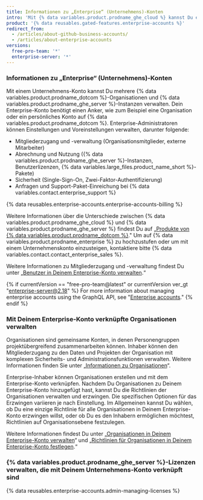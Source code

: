 ```yaml
---
title: Informationen zu „Enterprise“ (Unternehmens)-Konten
intro: 'Mit {% data variables.product.prodname_ghe_cloud %} kannst Du ein Enterprise-Konto erstellen, um die Zusammenarbeit zwischen Deinen Organisationen zu ermöglichen und gleichzeitig den Administratoren einen zentralen Anlaufpunkt für Transparenz und Verwaltung zu bieten.'
product: '{% data reusables.gated-features.enterprise-accounts %}'
redirect_from:
  - /articles/about-github-business-accounts/
  - /articles/about-enterprise-accounts
versions:
  free-pro-team: '*'
  enterprise-server: '*'
---
```


### Informationen zu „Enterprise“ (Unternehmens)-Konten

Mit einem Unternehmens-Konto kannst Du mehrere {% data variables.product.prodname_dotcom %}-Organisationen und {% data variables.product.prodname_ghe_server %}-Instanzen verwalten. Dein Enterprise-Konto benötigt einen Anker, wie zum Beispiel eine Organisation oder ein persönliches Konto auf {% data variables.product.prodname_dotcom %}. Enterprise-Administratoren können Einstellungen und Voreinstellungen verwalten, darunter folgende:

- Mitgliederzugang und -verwaltung (Organisationsmitglieder, externe Mitarbeiter)
- Abrechnung und Nutzung ({% data variables.product.prodname_ghe_server %}-Instanzen, Benutzerlizenzen, {% data variables.large_files.product_name_short %}-Pakete)
- Sicherheit (Single-Sign-On, Zwei-Faktor-Authentifizierung)
- Anfragen und Support-Paket-Einreichung bei {% data variables.contact.enterprise_support %}

{% data reusables.enterprise-accounts.enterprise-accounts-billing %}

Weitere Informationen über die Unterschiede zwischen {% data variables.product.prodname_ghe_cloud %} und {% data variables.product.prodname_ghe_server %} findest Du auf „[Produkte von {% data variables.product.prodname_dotcom %}](/articles/githubs-products)." Um auf {% data variables.product.prodname_enterprise %} zu hochzustufen oder um mit einem Unternehmenskonto einzusteigen, kontaktiere bitte {% data variables.contact.contact_enterprise_sales %}.

Weitere Informationen zu Mitgliederzugang und -verwaltung findest Du unter „[Benutzer in Deinem Enterprise-Konto verwalten](/articles/managing-users-in-your-enterprise-account).“

{% if currentVersion == "free-pro-team@latest" or currentVersion ver_gt "enterprise-server@2.18" %}
For more information about managing enterprise accounts using the GraphQL API, see "[Enterprise accounts](/v4/guides/managing-enterprise-accounts)."
{% endif %}

### Mit Deinem Enterprise-Konto verknüpfte Organisationen verwalten

Organisationen sind gemeinsame Konten, in denen Personengruppen projektübergreifend zusammenarbeiten können. Inhaber können den Mitgliederzugang zu den Daten und Projekten der Organisation mit komplexen Sicherheits- und Administrationsfunktionen verwalten. Weitere Informationen finden Sie unter „[Informationen zu Organisationen](/articles/about-organizations)“.

Enterprise-Inhaber können Organisationen erstellen und mit dem Enterprise-Konto verknüpfen. Nachdem Du Organisationen zu Deinem Enterprise-Konto hinzugefügt hast, kannst Du die Richtlinien der Organisationen verwalten und erzwingen. Die spezifischen Optionen für das Erzwingen variieren je nach Einstellung. Im Allgemeinen kannst Du wählen, ob Du eine einzige Richtlinie für alle Organisationen in Deinem Enterprise-Konto erzwingen willst, oder ob Du es den Inhabern ermöglichen möchtest, Richtlinien auf Organisationsebene festzulegen.

Weitere Informationen findest Du unter „[Organisationen in Deinem Enterprise-Konto verwalten](/articles/managing-organizations-in-your-enterprise-account)“ und „[Richtlinien für Organisationen in Deinem Enterprise-Konto festlegen](/articles/setting-policies-for-organizations-in-your-enterprise-account).“

### {% data variables.product.prodname_ghe_server %}-Lizenzen verwalten, die mit Deinem Unternehmens-Konto verknüpft sind

{% data reusables.enterprise-accounts.admin-managing-licenses %}
